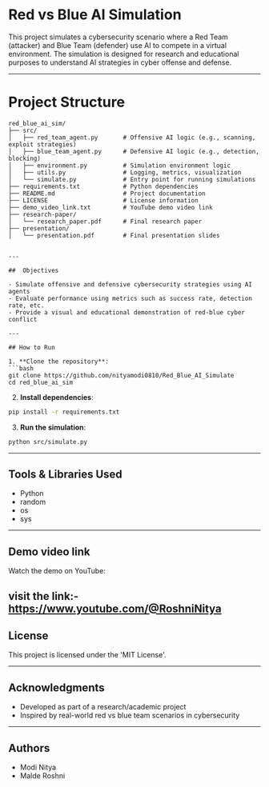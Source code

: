 # Red vs Blue AI Simulation

This project simulates a cybersecurity scenario where a Red Team (attacker) and Blue Team (defender) use AI to compete in a virtual environment. The simulation is designed for research and educational purposes to understand AI strategies in cyber offense and defense.

---

# Project Structure

```
red_blue_ai_sim/
├── src/
│   ├── red_team_agent.py       # Offensive AI logic (e.g., scanning, exploit strategies)
│   ├── blue_team_agent.py      # Defensive AI logic (e.g., detection, blocking)
│   ├── environment.py          # Simulation environment logic
│   ├── utils.py                # Logging, metrics, visualization
│   └── simulate.py             # Entry point for running simulations
├── requirements.txt            # Python dependencies
├── README.md                   # Project documentation
├── LICENSE                     # License information
├── demo_video_link.txt         # YouTube demo video link
├── research-paper/
│   └── research_paper.pdf      # Final research paper
├── presentation/
│   └── presentation.pdf        # Final presentation slides


---

##  Objectives

- Simulate offensive and defensive cybersecurity strategies using AI agents  
- Evaluate performance using metrics such as success rate, detection rate, etc.  
- Provide a visual and educational demonstration of red-blue cyber conflict  

---

## How to Run

1. **Clone the repository**:
```bash
git clone https://github.com/nityamodi0810/Red_Blue_AI_Simulate
cd red_blue_ai_sim
```

2. **Install dependencies**:
```bash
pip install -r requirements.txt
```

3. **Run the simulation**:
```bash
python src/simulate.py
```

---

##  Tools & Libraries Used

- Python  
- random  
- os 
- sys

---

##  Demo video link

Watch the demo on YouTube: 

 visit the link:- https://www.youtube.com/@RoshniNitya
---

##  License

This project is licensed under the 'MIT License'.

---

##  Acknowledgments

- Developed as part of a research/academic project  
- Inspired by real-world red vs blue team scenarios in cybersecurity  

---

##  Authors

- Modi Nitya 
- Malde Roshni 
